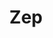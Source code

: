 ---
draft: false
title: Zep
content:
  id: zep
  name: Zep
  website: https://www.getzep.com/
  short_description: Long-Term Memory for AI Assistants it Recall, understand, and extract data from chat histories.
---